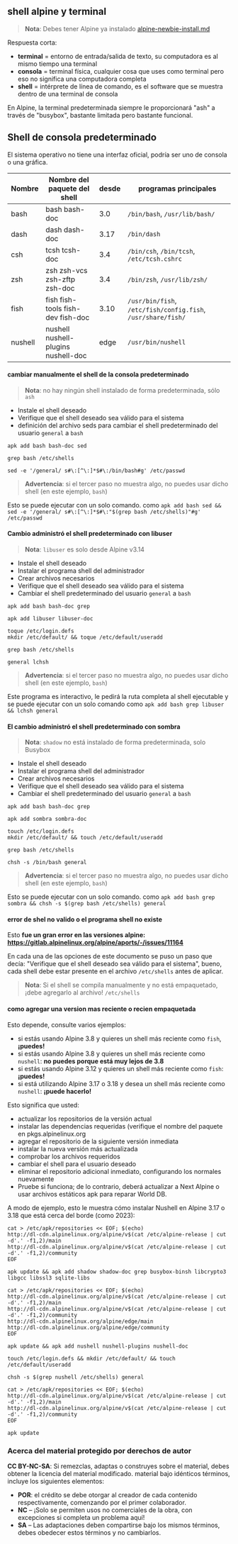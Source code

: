 ## shell alpine y terminal

> **Nota**: Debes tener Alpine ya instalado [alpine-newbie-install.md](alpine-newbie-install.md)

Respuesta corta:

* **terminal** = entorno de entrada/salida de texto, su computadora es al mismo tiempo una terminal
* **consola** = terminal física, cualquier cosa que uses como terminal pero eso no significa una computadora completa
* **shell** = intérprete de línea de comando, es el software que se muestra dentro de una terminal de consola

En Alpine, la terminal predeterminada siempre le proporcionará "ash" a través de "busybox", bastante limitada pero bastante funcional.

## Shell de consola predeterminado

El sistema operativo no tiene una interfaz oficial, podría ser
uno de consola o una gráfica.

| Nombre     | Nombre del paquete del shell        | desde | programas principales |
| ---------- | ----------------------------------- | ----- | --------------- |
| bash       | bash bash-doc                       | 3.0   | `/bin/bash`, `/usr/lib/bash/` |
| dash       | dash dash-doc                       | 3.17  | `/bin/dash` |
| csh        | tcsh tcsh-doc                       | 3.4   | `/bin/csh`, `/bin/tcsh`, `/etc/tcsh.cshrc` |
| zsh        | zsh zsh-vcs zsh-zftp zsh-doc        | 3.4   | `/bin/zsh`, `/usr/lib/zsh/` |
| fish       | fish fish-tools fish-dev fish-doc   | 3.10  | `/usr/bin/fish`, `/etc/fish/config.fish`, `/usr/share/fish/` |
| nushell    | nushell nushell-plugins nushell-doc | edge  | `/usr/bin/nushell` |

#### cambiar manualmente el shell de la consola predeterminado

> **Nota**: no hay ningún shell instalado de forma predeterminada, sólo `ash`

* Instale el shell deseado
* Verifique que el shell deseado sea válido para el sistema
* definición del archivo seds para cambiar el shell predeterminado del usuario `general` a `bash`


```
apk add bash bash-doc sed

grep bash /etc/shells

sed -e '/general/ s#\:[^\:]*$#\:/bin/bash#g' /etc/passwd
```

> **Advertencia**: si el tercer paso no muestra algo, no puedes usar dicho shell (en este ejemplo, `bash`)

Esto se puede ejecutar con un solo comando.
como `apk add bash sed && sed -e '/general/ s#\:[^\:]*$#\:"$(grep bash /etc/shells)"#g' /etc/passwd`

#### Cambio administró el shell predeterminado con libuser

> **Nota**: `libuser` es solo desde Alpine v3.14

* Instale el shell deseado
* Instalar el programa shell del administrador
* Crear archivos necesarios
* Verifique que el shell deseado sea válido para el sistema
* Cambiar el shell predeterminado del usuario `general` a `bash`

```
apk add bash bash-doc grep

apk add libuser libuser-doc

toque /etc/login.defs
mkdir /etc/default/ && toque /etc/default/useradd

grep bash /etc/shells

general lchsh
```

> **Advertencia**: si el tercer paso no muestra algo, no puedes usar dicho shell (en este ejemplo, `bash`)

Este programa es interactivo, le pedirá la ruta completa al
shell ejecutable y se puede ejecutar con un solo comando
como `apk add bash grep libuser && lchsh general`

#### El cambio administró el shell predeterminado con sombra

> **Nota**: `shadow` no está instalado de forma predeterminada, solo Busybox

* Instale el shell deseado
* Instalar el programa shell del administrador
* Crear archivos necesarios
* Verifique que el shell deseado sea válido para el sistema
* Cambiar el shell predeterminado del usuario `general` a `bash`

```
apk add bash bash-doc grep

apk add sombra sombra-doc

touch /etc/login.defs
mkdir /etc/default/ && touch /etc/default/useradd

grep bash /etc/shells

chsh -s /bin/bash general
```

> **Advertencia**: si el tercer paso no muestra algo, no puedes usar dicho shell (en este ejemplo, `bash`)

Esto se puede ejecutar con un solo comando.
como `apk add bash grep sombra && chsh -s $(grep bash /etc/shells) general`

#### error de shel no valido o el programa shell no existe

Esto **fue un gran error en las versiones alpine: https://gitlab.alpinelinux.org/alpine/aports/-/issues/11164**

En cada una de las opciones de este documento se puso un paso que decía: "Verifique que el shell deseado sea válido para el sistema",
bueno, cada shell debe estar presente en el archivo `/etc/shells` antes de aplicar.

> **Nota**: Si el shell se compila manualmente y no está empaquetado, ¡debe agregarlo al archivo! `/etc/shells`

#### como agregar una version mas reciente o recien empaquetada

Esto depende, consulte varios ejemplos:

* si estás usando Alpine 3.8 y quieres un shell más reciente como `fish`, **¡puedes!**
* si estás usando Alpine 3.8 y quieres un shell más reciente como `nushell`: **no puedes porque está muy lejos de 3.8**
* si estás usando Alpine 3.12 y quieres un shell más reciente como `fish`: **¡puedes!**
* si está utilizando Alpine 3.17 o 3.18 y desea un shell más reciente como `nushell`: **¡puede hacerlo!**

Esto significa que usted:

* actualizar los repositorios de la versión actual
* instalar las dependencias requeridas (verifique el nombre del paquete en pkgs.alpinelinux.org
* agregar el repositorio de la siguiente versión inmediata
* instalar la nueva versión más actualizada
* comprobar los archivos requeridos
* cambiar el shell para el usuario deseado
* eliminar el repositorio adicional inmediato, configurando los normales nuevamente
* Pruebe si funciona; de lo contrario, deberá actualizar a Next Alpine o usar archivos estáticos apk para reparar World DB.

A modo de ejemplo, esto le muestra cómo instalar Nushell en Alpine 3.17 o 3.18 que está cerca del borde (como 2023):

```
cat > /etc/apk/repositories << EOF; $(echo)
http://dl-cdn.alpinelinux.org/alpine/v$(cat /etc/alpine-release | cut -d'.' -f1,2)/main
http://dl-cdn.alpinelinux.org/alpine/v$(cat /etc/alpine-release | cut -d'.' -f1,2)/community
EOF

apk update && apk add shadow shadow-doc grep busybox-binsh libcrypto3 libgcc libssl3 sqlite-libs

cat > /etc/apk/repositories << EOF; $(echo)
http://dl-cdn.alpinelinux.org/alpine/v$(cat /etc/alpine-release | cut -d'.' -f1,2)/main
http://dl-cdn.alpinelinux.org/alpine/v$(cat /etc/alpine-release | cut -d'.' -f1,2)/community
http://dl-cdn.alpinelinux.org/alpine/edge/main
http://dl-cdn.alpinelinux.org/alpine/edge/community
EOF

apk update && apk add nushell nushell-plugins nushell-doc

touch /etc/login.defs && mkdir /etc/default/ && touch /etc/default/useradd

chsh -s $(grep nushell /etc/shells) general

cat > /etc/apk/repositories << EOF; $(echo)
http://dl-cdn.alpinelinux.org/alpine/v$(cat /etc/alpine-release | cut -d'.' -f1,2)/main
http://dl-cdn.alpinelinux.org/alpine/v$(cat /etc/alpine-release | cut -d'.' -f1,2)/community
EOF

apk update
```

### Acerca del material protegido por derechos de autor

**CC BY-NC-SA**: Si remezclas, adaptas o construyes sobre el material, debes obtener la licencia del material modificado.
material bajo idénticos términos, incluye los siguientes elementos:

* **POR**: el crédito se debe otorgar al creador de cada contenido respectivamente, comenzando por el primer colaborador.
* **NC** – ¡Solo se permiten usos no comerciales de la obra, con excepciones si completa un problema aquí!
* **SA** – Las adaptaciones deben compartirse bajo los mismos términos, debes obedecer estos términos y no cambiarlos.


